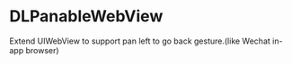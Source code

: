 # DLPanableWebView
Extend UIWebView to support pan left to go back gesture.(like Wechat in-app browser)
